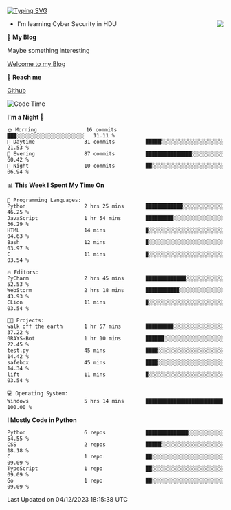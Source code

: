[![Typing SVG](https://readme-typing-svg.herokuapp.com?font=Fira+Code&pause=1000&random=false&width=450&height=60&lines=Hello+%F0%9F%91%8B%F0%9F%8F%BB;I'm+JBNRZ)](https://git.io/typing-svg)

<a href="#">
  <img align="right" src="https://github-readme-stats.vercel.app/api?username=JBNRZ&show_icons=true&bg_color=15,f2f7fd,E0EAFC" />
</a>

- I'm learning Cyber Security in HDU

 **🌱 My Blog**

Maybe something interesting

[Welcome to my Blog](https://jbnrz.com.cn/)

 **💬 Reach me** 

[Github](https://github.com/JBNRZ)


<!--START_SECTION:waka-->
![Code Time](http://img.shields.io/badge/Code%20Time-144%20hrs%206%20mins-blue)

**I'm a Night 🦉** 

```text
🌞 Morning                16 commits          ███░░░░░░░░░░░░░░░░░░░░░░   11.11 % 
🌆 Daytime                31 commits          █████░░░░░░░░░░░░░░░░░░░░   21.53 % 
🌃 Evening                87 commits          ███████████████░░░░░░░░░░   60.42 % 
🌙 Night                  10 commits          ██░░░░░░░░░░░░░░░░░░░░░░░   06.94 % 
```


📊 **This Week I Spent My Time On** 

```text
💬 Programming Languages: 
Python                   2 hrs 25 mins       ████████████░░░░░░░░░░░░░   46.25 % 
JavaScript               1 hr 54 mins        █████████░░░░░░░░░░░░░░░░   36.29 % 
HTML                     14 mins             █░░░░░░░░░░░░░░░░░░░░░░░░   04.63 % 
Bash                     12 mins             █░░░░░░░░░░░░░░░░░░░░░░░░   03.97 % 
C                        11 mins             █░░░░░░░░░░░░░░░░░░░░░░░░   03.54 % 

🔥 Editors: 
PyCharm                  2 hrs 45 mins       █████████████░░░░░░░░░░░░   52.53 % 
WebStorm                 2 hrs 18 mins       ███████████░░░░░░░░░░░░░░   43.93 % 
CLion                    11 mins             █░░░░░░░░░░░░░░░░░░░░░░░░   03.54 % 

🐱‍💻 Projects: 
walk off the earth       1 hr 57 mins        █████████░░░░░░░░░░░░░░░░   37.22 % 
0RAYS-Bot                1 hr 10 mins        ██████░░░░░░░░░░░░░░░░░░░   22.45 % 
test.py                  45 mins             ████░░░░░░░░░░░░░░░░░░░░░   14.42 % 
safebox                  45 mins             ████░░░░░░░░░░░░░░░░░░░░░   14.34 % 
lift                     11 mins             █░░░░░░░░░░░░░░░░░░░░░░░░   03.54 % 

💻 Operating System: 
Windows                  5 hrs 14 mins       █████████████████████████   100.00 % 
```

**I Mostly Code in Python** 

```text
Python                   6 repos             ██████████████░░░░░░░░░░░   54.55 % 
CSS                      2 repos             █████░░░░░░░░░░░░░░░░░░░░   18.18 % 
C                        1 repo              ██░░░░░░░░░░░░░░░░░░░░░░░   09.09 % 
TypeScript               1 repo              ██░░░░░░░░░░░░░░░░░░░░░░░   09.09 % 
Go                       1 repo              ██░░░░░░░░░░░░░░░░░░░░░░░   09.09 % 
```




 Last Updated on 04/12/2023 18:15:38 UTC
<!--END_SECTION:waka-->
